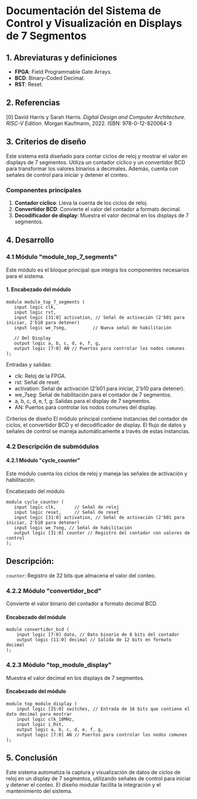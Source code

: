 # Documentación del Sistema de Control y Visualización en Displays de 7 Segmentos

## 1. Abreviaturas y definiciones
- **FPGA**: Field Programmable Gate Arrays.
- **BCD**: Binary-Coded Decimal.
- **RST**: Reset.

## 2. Referencias
[0] David Harris y Sarah Harris. *Digital Design and Computer Architecture. RISC-V Edition.* Morgan Kaufmann, 2022. ISBN: 978-0-12-820064-3

## 3. Criterios de diseño

Este sistema está diseñado para contar ciclos de reloj y mostrar el valor en displays de 7 segmentos. Utiliza un contador cíclico y un convertidor BCD para transformar los valores binarios a decimales. Además, cuenta con señales de control para iniciar y detener el conteo.

### Componentes principales

1. **Contador cíclico**: Lleva la cuenta de los ciclos de reloj.
2. **Convertidor BCD**: Convierte el valor del contador a formato decimal.
3. **Decodificador de display**: Muestra el valor decimal en los displays de 7 segmentos.

## 4. Desarrollo

### 4.1 Módulo "module_top_7_segments"
Este módulo es el bloque principal que integra los componentes necesarios para el sistema.

#### 1. Encabezado del módulo
```
module module_top_7_segments (
   input logic clk,
   input logic rst,
   input logic [31:0] activation, // Señal de activación (2'b01 para iniciar, 2'b10 para detener)
   input logic we_7seg,          // Nueva señal de habilitación

   // Del Display
   output logic a, b, c, d, e, f, g,
   output logic [7:0] AN // Puertos para controlar los nodos comunes
);
```

Entradas y salidas:

- clk: Reloj de la FPGA.
- rst: Señal de reset.
- activation: Señal de activación (2'b01 para iniciar, 2'b10 para detener).
- we_7seg: Señal de habilitación para el contador de 7 segmentos.
- a, b, c, d, e, f, g: Salidas para el display de 7 segmentos.
- AN: Puertos para controlar los nodos comunes del display.

Criterios de diseño
El módulo principal contiene instancias del contador de ciclos, el convertidor BCD y el decodificador de display. El flujo de datos y señales de control se maneja automáticamente a través de estas instancias.

### 4.2 Descripción de submódulos

#### 4.2.1 Módulo "cycle_counter"
Este módulo cuenta los ciclos de reloj y maneja las señales de activación y habilitación.

Encabezado del módulo
```
module cycle_counter (
   input logic clk,       // Señal de reloj
   input logic reset,     // Señal de reset
   input logic [31:0] activation, // Señal de activación (2'b01 para iniciar, 2'b10 para detener)
   input logic we_7seg, // Señal de habilitación
   output logic [31:0] counter // Registro del contador con valores de control
);
```

## Descripción:

`counter`: Registro de 32 bits que almacena el valor del conteo.

### 4.2.2 Módulo "convertidor_bcd"

Convierte el valor binario del contador a formato decimal BCD.

#### Encabezado del módulo

```
module convertidor_bcd (
    input logic [7:0] dato, // Dato binario de 8 bits del contador
    output logic [11:0] decimal // Salida de 12 bits en formato decimal
);
```

### 4.2.3 Módulo "top_module_display"

Muestra el valor decimal en los displays de 7 segmentos.

#### Encabezado del módulo

```
module top_module_display (
    input logic [15:0] switches, // Entrada de 16 bits que contiene el dato decimal para mostrar
    input logic clk_10MHz,
    input logic i_Rst,
    output logic a, b, c, d, e, f, g,
    output logic [7:0] AN // Puertos para controlar los nodos comunes
);
```

## 5. Conclusión
Este sistema automatiza la captura y visualización de datos de ciclos de reloj en un display de 7 segmentos, utilizando señales de control para iniciar y detener el conteo. El diseño modular facilita la integración y el mantenimiento del sistema.

